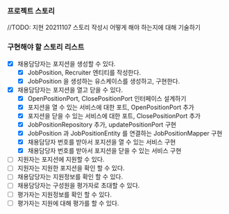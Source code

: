 ### 프로젝트 스토리
//TODO: 지현 20211107 스토리 작성시 어떻게 해야 하는지에 대해 기술하기



### 구현해야 할 스토리 리스트
* [x] 채용담당자는 포지션을 생성할 수 있다.
  * [x] JobPosition, Recruiter 엔티티를 작성한다.
  * [x] JobPosition 을 생성하는 유스케이스를 생성하고, 구현한다.
* [x] 채용담당자는 포지션을 열고 닫을 수 있다.
  * [x] OpenPositionPort, ClosePositionPort 인터페이스 설계하기
  * [x] 포지션을 열 수 있는 서비스에 대한 포트, OpenPositionPort 추가
  * [x] 포지션을 닫을 수 있는 서비스에 대한 포트, ClosePositionPort 추가
  * [x] JobPositionRepository 추가, updatePositionPort 구현
  * [x] JobPosition 과 JobPositionEntity 를 연결하는 JobPositionMapper 구현
  * [x] 채용담당자 번호를 받아서 포지션을 열 수 있는 서비스 구현
  * [x] 채용담당자 번호를 받아서 포지션을 닫을 수 있는 서비스 구현
* [ ] 지원자는 포지션에 지원할 수 있다.
* [ ] 지원자는 지원한 포지션을 확인 할 수 있다.
* [ ] 채용담당자는 지원정보를 확인 할 수 있다.
* [ ] 채용담당자는 구성원을 평가자로 초대할 수 있다.
* [ ] 평가자는 지원정보를 확인 할 수 있다.
* [ ] 평가자는 지원에 대해 평가를 할 수 있다.

